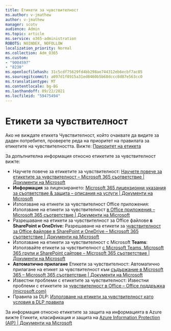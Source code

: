 ```yaml
---
title: Етикети за чувствителност
ms.author: v-jmathew
author: v-jmathew
manager: scotv
audience: Admin
ms.topic: article
ms.service: o365-administration
ROBOTS: NOINDEX, NOFOLLOW
localization_priority: Normal
ms.collection: Adm_O365
ms.custom:
- "9004597"
- "8230"
ms.openlocfilehash: 31c5cdf75629fd4bb298ae744312eb6ecbf7ac85
ms.sourcegitcommit: a097d1f8915a31ed8460b5b68dccc8d87e563cc0
ms.translationtype: MT
ms.contentlocale: bg-BG
ms.lasthandoff: 09/22/2021
ms.locfileid: "59475494"
---
```

# <a name="sensitivity-labels"></a>Етикети за чувствителност

Ако не виждате етикета Чувствителност, който очаквате да видите за даден потребител, проверете реда на приоритет на правилата за етикетите на чувствителността. Вижте: [Приоритет на етикета](https://docs.microsoft.com/microsoft-365/compliance/sensitivity-labels)

За допълнителна информация относно етикетите за чувствителност вижте:

- Научете повече за етикетите за чувствителност: [Научете повече за етикетите за чувствителност – Microsoft 365 съответствие | Документи на Microsoft](https://docs.microsoft.com/microsoft-365/compliance/sensitivity-labels)
- **Информация** за лицензирането: [Microsoft 365 лицензионни указания за съответствие & защита – описания на услуги | Документи на Microsoft](https://docs.microsoft.com/office365/servicedescriptions/microsoft-365-service-descriptions/microsoft-365-tenantlevel-services-licensing-guidance/microsoft-365-security-compliance-licensing-guidance#information-protection)
- Използване на етикети за чувствителност Office приложения: Използване на етикети за чувствителност [в Office приложения – Microsoft 365 съответствие | Документи на Microsoft](https://docs.microsoft.com/microsoft-365/compliance/sensitivity-labels-office-apps)
- Разрешаване на етикети за чувствителност за Office файлове **в SharePoint и OneDrive:** Разрешаване на етикети за [чувствителност за Office файлове в SharePoint и OneDrive – Microsoft 365 съответствие | Документи на Microsoft](https://docs.microsoft.com/microsoft-365/compliance/sensitivity-labels-sharepoint-onedrive-files)
- Използване на етикети за чувствителност с Microsoft **Teams**: Използвайте етикети за чувствителност [с Microsoft Teams, Microsoft 365 групи и SharePoint сайтове – Microsoft 365 съответствие | Документи на Microsoft](https://docs.microsoft.com/microsoft-365/compliance/sensitivity-labels-teams-groups-sites)
- **Автоматично прилагане** Етикети за чувствителност: Автоматично прилагане на етикет за чувствителност към [съдържание в Microsoft 365 – Microsoft 365 съответствие | Документи на Microsoft](https://docs.microsoft.com/microsoft-365/compliance/apply-sensitivity-label-automatically)
- Известни проблеми с етикетите за чувствителност: Известни проблеми с етикетите за [чувствителност в Office – Office поддръжка (microsoft.com)](https://support.microsoft.com/office/known-issues-with-sensitivity-labels-in-office-b169d687-2bbd-4e21-a440-7da1b2743edc)
- Правила за DLP: [Използване на етикети за чувствителност като условия в DLP правила](https://docs.microsoft.com/microsoft-365/compliance/dlp-sensitivity-label-as-condition) 

За информация относно етикетите за защита на информацията в Azure вижте Етикети, класификация и защита на [Azure Information Protection (AIP) | Документи на Microsoft](https://docs.microsoft.com/azure/information-protection/aip-classification-and-protection)
